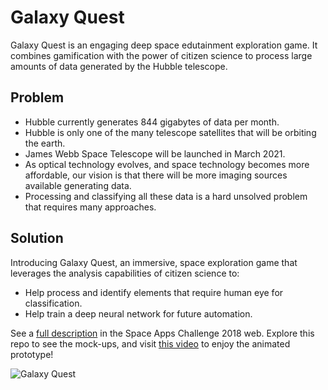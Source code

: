 # Galaxy Quest

Galaxy Quest is an engaging deep space edutainment exploration game. It combines
gamification with the power of citizen science to process large amounts of data
generated by the Hubble telescope.

## Problem

- Hubble currently generates 844 gigabytes of data per month.
- Hubble is only one of the many telescope satellites that will be orbiting the earth.
- James Webb Space Telescope will be launched in March 2021.
- As optical technology evolves, and space technology becomes more affordable,
  our vision is that there will be more imaging sources available generating data.
- Processing and classifying all these data is a hard unsolved problem that
  requires many approaches.

## Solution

Introducing Galaxy Quest, an immersive, space exploration game that leverages
the analysis capabilities of citizen science to:

- Help process and identify elements that require human eye for classification.
- Help train a deep neural network for future automation.

See a [full description](https://2018.spaceappschallenge.org/challenges/universe-beauty-and-wonder/shoulders-giants/teams/pillars-of-creation/project)
in the Space Apps Challenge 2018 web. Explore this repo to see the mock-ups,
and visit [this video](https://www.youtube.com/watch?v=Q6dMyW6hosI) to enjoy
the animated prototype!

![Galaxy Quest](/../master/mocks/00.jpg?raw=true)
